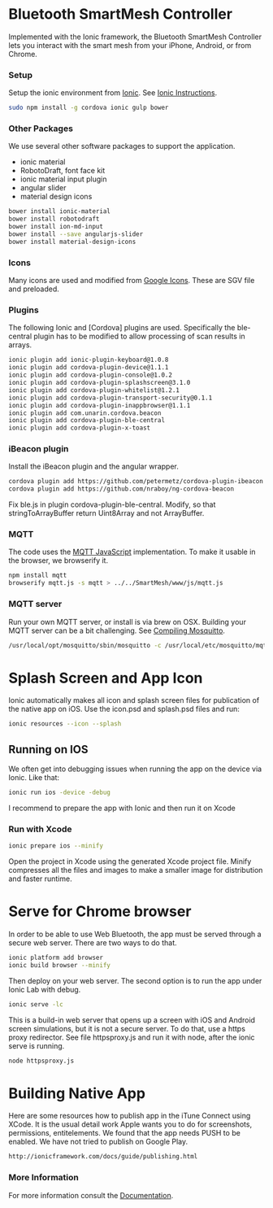 # Bluetooth SmartMesh Controller
Implemented with the Ionic framework, the Bluetooth SmartMesh Controller lets you interact with the smart mesh from your iPhone, Android, or from Chrome.

### Setup
Setup the ionic environment from [Ionic]. See [Ionic Instructions].

```sh
sudo npm install -g cordova ionic gulp bower
```
### Other Packages
We use several other software packages to support the application.
* ionic material
* RobotoDraft, font face kit
* ionic material input plugin
* angular slider
* material design icons
```sh
bower install ionic-material
bower install robotodraft
bower install ion-md-input
bower install --save angularjs-slider
bower install material-design-icons
```

### Icons
Many icons are used and modified from [Google Icons]. These are SGV file and preloaded.

### Plugins
The following Ionic and [Cordova] plugins are used. Specifically the ble-central plugin has to be modified to allow processing of scan results in arrays.
```sh
ionic plugin add ionic-plugin-keyboard@1.0.8
ionic plugin add cordova-plugin-device@1.1.1
ionic plugin add cordova-plugin-console@1.0.2
ionic plugin add cordova-plugin-splashscreen@3.1.0
ionic plugin add cordova-plugin-whitelist@1.2.1
ionic plugin add cordova-plugin-transport-security@0.1.1
ionic plugin add cordova-plugin-inappbrowser@1.1.1
ionic plugin add com.unarin.cordova.beacon
ionic plugin add cordova-plugin-ble-central
ionic plugin add cordova-plugin-x-toast
```

### iBeacon plugin 
Install the iBeacon plugin and the angular wrapper.
```sh
cordova plugin add https://github.com/petermetz/cordova-plugin-ibeacon
cordova plugin add https://github.com/nraboy/ng-cordova-beacon
```
Fix ble.js in plugin cordova-plugin-ble-central. Modify, so that  stringToArrayBuffer return Uint8Array and not ArrayBuffer.

### MQTT 
The code uses the [MQTT JavaScript] implementation. To make it usable in the browser, we browserify it.
```sh
npm install mqtt
browserify mqtt.js -s mqtt > ../../SmartMesh/www/js/mqtt.js 
```

### MQTT server
Run your own MQTT server, or install is via brew on OSX. Building your MQTT server can be a bit challenging. See [Compiling Mosquitto].

```sh
/usr/local/opt/mosquitto/sbin/mosquitto -c /usr/local/etc/mosquitto/mqtt.conf
```

# Splash Screen and App Icon
Ionic automatically makes all icon and splash screen files for publication of the native app on iOS. Use the icon.psd and splash.psd files and run:
```sh
ionic resources --icon --splash
```

## Running on IOS 
We often get into debugging issues when running the app on the device via Ionic. Like that:
```sh
ionic run ios -device -debug
```
I recommend to prepare the app with Ionic and then run it on Xcode
### Run with Xcode 
```sh
ionic prepare ios --minify
```
Open the project in Xcode using the generated Xcode project file. Minify compresses all the files and images to make a smaller image for distribution and faster runtime.

# Serve for Chrome browser
In order to be able to use Web Bluetooth, the app must be served through a secure web server. There are two ways to do that.
```sh
ionic platform add browser
ionic build browser --minify
```
Then deploy on your web server. 
The second option is to run the app under Ionic Lab with debug.
```sh
ionic serve -lc
```
This is a build-in web server that opens up a screen with iOS and Android screen simulations, but it is not a secure server. To do that, use a https proxy redirector. See file httpsproxy.js and run it with node, after the ionic serve is running.
```sh
node httpsproxy.js
```
# Building Native App
Here are some resources how to publish app in the iTune Connect using XCode. It is the usual detail work Apple wants you to do for screenshots, permissions, entitelements. We found that the app needs PUSH to be enabled. We have not tried to publish on Google Play.
```sh
http://ionicframework.com/docs/guide/publishing.html
```
### More Information
For more information consult the [Documentation].

[Ionic]: <https://www.ionicframework.com/>
[Ionic Instructions]: <https://www.airpair.com/javascript/posts/a-year-using-ionic-to-build-hybrid-applications>
[Google Icons]: <https://design.google.com/icons>
[MQTT JavaScript]: <https://github.com/mqttjs/MQTT.js.git>
[Compiling Mosquitto]: <http://goochgooch.co.uk/2014/08/01/building-mosquitto-1-4>
[Documentation]: <https://aircable.co/blog/aircable-news-1/post/bluetooth-smartmesh-15>